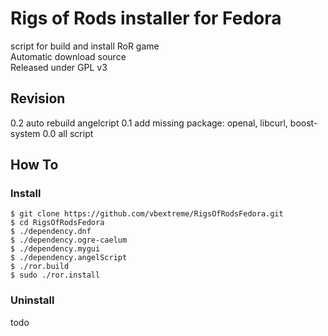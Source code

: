 # Rigs of Rods installer for Fedora
script for build and install RoR game</br>
Automatic download source</br>
Released under GPL v3

## Revision
0.2 auto rebuild angelcript
0.1 add missing package: openal, libcurl, boost-system
0.0 all script</br>

## How To
### Install
```
$ git clone https://github.com/vbextreme/RigsOfRodsFedora.git
$ cd RigsOfRodsFedora
$ ./dependency.dnf
$ ./dependency.ogre-caelum
$ ./dependency.mygui
$ ./dependency.angelScript
$ ./ror.build
$ sudo ./ror.install
```

### Uninstall
todo
